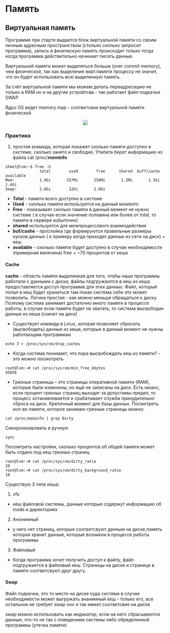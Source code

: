 # Память
## Виртуальная память
Программе при старте выдается блок виртуальной памяти со своим личным адресным пространством (столько сколько запросит программа), запись в физическую память происходит только тогда когда программа действительно начинает писать данные.     


Виртуальной памяти может выделяться больше (over commit memory), чем физической, так как выделение вирт.памяти процессу не значит, что он будет использовать всю выделенную память.     


За счёт виртуальной памяти мы можем делать переадресацию не только в RAM но и на другие устройтсва - так работает файл подкачки SWAP   


Ядро OS ведет memory map - соответсвие виртуальной памяти физической     

<p align="center">
<image src="https://github.com/LLlMEJIb87/LINUX/blob/main/%D0%9F%D0%B0%D0%BC%D1%8F%D1%82%D1%8C/Picture/virt_pamyat.PNG">
</p>

### Практика
1. простая команда, которая покажет сколько памяти доступно в системе, сколько занято и свободно. Утилита берет информацию из файла  cat /proc/__meminfo__
```
shmel@lvm:~$ free -h
               total        used        free      shared  buff/cache   available
Mem:           1.9Gi       557Mi       258Mi       1.2Mi       1.3Gi       1.4Gi
Swap:          2.0Gi        12Ki       2.0Gi
```
- **Total** - памяти всего доступно в системе
- **Used** - сколько памяти используется на данный моменто
- **Free** - показывает сколько памяти в данный момент не нужно системе ( в случае если значение половина или более от total, то памяти в сервере избыточно)
- **shared** используется для межпроцессового взаимодействия
- **buf/cashe** - прослойка где формируются правильные размеры кусков данных ( к примеру когда приходят данные из сети на диск) + кеш
- **available** - сколько памяти будет доступно в случае необходимости (примерная велечина)   free + ~70 процентов от кеша  

#### Cache
__cache__ - область памяти выделенная для того, чтобы наши программы работали с данными с диска, файлы подгружаются в кеш из кеша предоставляется доступ программе для этих данных. Файл, который попал в кеш будет храниться там покак система себе это может позволить. Логика простая - как можно меньше обращаться к диску. Поэтому система занимает достаточно много памяти в процессе работы, в случае если памяти будет не хватать, то система высвободин данные из кеша (скинет на диск)    

- Существует команда в Linux, которая позволяет сбросить (высвободить) данные из кеша, которые в данный момент не нужны работающим программам
```
echo 3 > /proc/sys/vm/drop_caches
```
- Когда система понимает, что пора высвобождать кеш из памяти? - это можно посмотреть
```
root@lvm:~# cat /proc/sys/vm/min_free_kbytes 
45056
```
- Грязные страницы – это страницы оперативной памяти (RAM), которые были изменены, но ещё не записаны на диск. Есть нюанс, если процент гряхных страниц выходит за допустимы предел, то процесс останавливается и срабатывает служба принудительно сброса на диск. Кретичный момент для базы данных. Посмотреть кол-во памяти, которое занимаю грязные страницы можно:
```
cat /proc/meminfo | grep Dirty
```
Синхронизировать в ручную
```
sync
```
Посомтреть настройки,  сколько процентов об общей памяти может быть отдано под кеш грязных страниц
```
root@lvm:~# cat /proc/sys/vm/dirty_ratio 
20
root@lvm:~# cat /proc/sys/vm/dirty_background_ratio 
10
```

Существую 3 типа кеша:
1. vfs
- кеш файловой системы, данные которые содержут информацию об inode и директориях
2. Анонимный
- у него нет страниц, которые соответсвуют данным на диске,память которая хранит данные, которые возникли в процессе работы программы
3. Файловый
- Когда программа хочет получить доступ к файлу, файл подгружается в файловый кеш. Страницы на диске и странице в памяти соответсвуют друг другу.

#### Swap
Файл подкачки, это то место на диске куда система в случае необходимости может выгружать ананимный кеш - только его, все остальное не требует swap оно и так имеет соответсвие на диске     

swap можно использовать как индикатор, если на него сбрасываются данные, что-то не так с поведением системы либо обределенной программы (утечка памяти)
